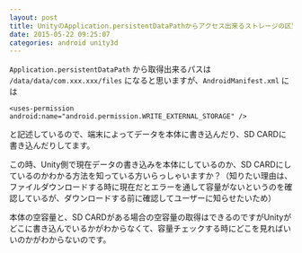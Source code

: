 ```yaml
---
layout: post
title: UnityのApplication.persistentDataPathからアクセス出来るストレージの区別について
date: 2015-05-22 09:25:07
categories: android unity3d
---
```

<p><code>Application.persistentDataPath</code> から取得出来るパスは <code>/data/data/com.xxx.xxx/files</code> になると思いますが、<code>AndroidManifest.xml</code> には</p>

<pre><code>&lt;uses-permission android:name="android.permission.WRITE_EXTERNAL_STORAGE" /&gt;
</code></pre>

<p>と記述しているので、端末によってデータを本体に書き込んだり、SD CARDに書き込んだりしてます。</p>

<p>この時、Unity側で現在データの書き込みを本体にしているのか、SD CARDにしているのかわかる方法を知っている方いらっしゃいますか？（知りたい理由は、ファイルダウンロードする時に現在だとエラーを通して容量がないというのを確認しているが、ダウンロードする前に確認してユーザーに知らせたいため）</p>

<p>本体の空容量と、SD CARDがある場合の空容量の取得はできるのですがUnityがどこに書き込んでいるかがわからなくて、容量チェックする時にどこを見ればいいのかがわからないのです。</p>
